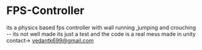 # FPS-Controller
its a physics based fps controller with wall running ,jumping and crouching -- its not  well made its just a test and the code is a real mess 
made in unity
contact-> vedantk699@gmail.com

